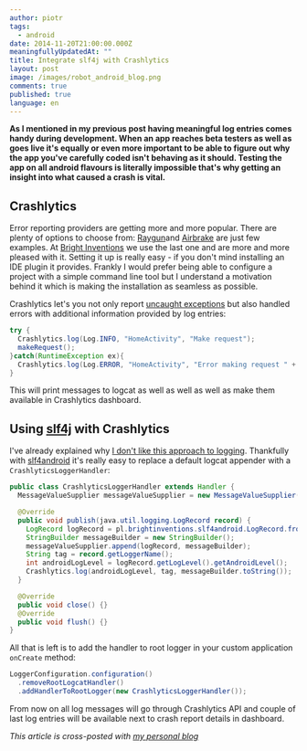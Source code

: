 ```yaml
---
author: piotr
tags:
  - android
date: 2014-11-20T21:00:00.000Z
meaningfullyUpdatedAt: ""
title: Integrate slf4j with Crashlytics
layout: post
image: /images/robot_android_blog.png
comments: true
published: true
language: en
---
```

**As I mentioned in my previous post having meaningful log entries comes handy during development. When an app reaches beta testers as well as goes live it's equally or even more important to be able to figure out why the app you've carefully coded isn't behaving as it should. Testing the app on all android flavours is literally impossible that's why getting an insight into what caused a crash is vital.**

## Crashlytics

Error reporting providers are getting more and more popular. There are plenty of options to choose from: [Raygun](https://raygun.io/)and [Airbrake](https://airbrake.io/) are just few examples. At [Bright Inventions](/) we use the last one and are more and more pleased with it. Setting it up is really easy - if you don't mind installing an IDE plugin it provides. Frankly I would prefer being able to configure a project with a simple command line tool but I understand a motivation behind it which is making the installation as seamless as possible.

Crashlytics let's you not only report [uncaught exceptions](http://developer.android.com/reference/java/lang/Thread.html#setDefaultUncaughtExceptionHandler(java.lang.Thread.UncaughtExceptionHandler)) but also handled errors with additional information provided by log entries:

```java
try {
  Crashlytics.log(Log.INFO, "HomeActivity", "Make request");
  makeRequest();
}catch(RuntimeException ex){
  Crashlytics.log(Log.ERROR, "HomeActivity", "Error making request " + ex);
}
```

This will print messages to logcat as well as well as well as make them available in Crashlytics dashboard.

## Using [slf4j](https://github.com/bright/slf4android) with Crashlytics

I've already explained why [I don't like this approach to logging](/introducing-slf4android/). Thankfully with [slf4android](https://github.com/bright/slf4android) it's really easy to replace a default logcat appender with a `CrashlyticsLoggerHandler`:

```java
public class CrashlyticsLoggerHandler extends Handler {
  MessageValueSupplier messageValueSupplier = new MessageValueSupplier();

  @Override
  public void publish(java.util.logging.LogRecord record) {
    LogRecord logRecord = pl.brightinventions.slf4android.LogRecord.fromRecord(record);
    StringBuilder messageBuilder = new StringBuilder();
    messageValueSupplier.append(logRecord, messageBuilder);
    String tag = record.getLoggerName();
    int androidLogLevel = logRecord.getLogLevel().getAndroidLevel();
    Crashlytics.log(androidLogLevel, tag, messageBuilder.toString());
  }

  @Override
  public void close() {}
  @Override
  public void flush() {}
}
```

All that is left is to add the handler to root logger in your custom application `onCreate` method:

```java
LoggerConfiguration.configuration()
  .removeRootLogcatHandler()
  .addHandlerToRootLogger(new CrashlyticsLoggerHandler());
```

From now on all log messages will go through Crashlytics API and couple of last log entries will be available next to crash report details in dashboard.

*This article is cross-posted with [my personal blog](http://miensol.pl)*
